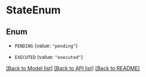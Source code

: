 # StateEnum

## Enum


* `PENDING` (value: `"pending"`)

* `EXECUTED` (value: `"executed"`)


[[Back to Model list]](../README.md#documentation-for-models) [[Back to API list]](../README.md#documentation-for-api-endpoints) [[Back to README]](../README.md)


